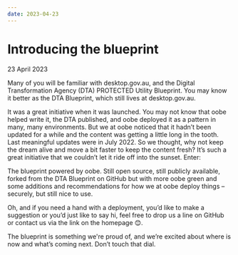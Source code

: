 ```yaml
---
date: 2023-04-23
---
```


# Introducing the blueprint

23 April 2023

Many of you will be familiar with desktop.gov.au, and the Digital Transformation Agency (DTA) PROTECTED Utility Blueprint. You may know it better as the DTA Blueprint, which still lives at desktop.gov.au.

It was a great initiative when it was launched. You may not know that oobe helped write it, the DTA published, and oobe deployed it as a pattern in many, many environments. But we at oobe noticed that it hadn’t been updated for a while and the content was getting a little long in the tooth. Last meaningful updates were in July 2022. So we thought, why not keep the dream alive and move a bit faster to keep the content fresh? It’s such a great initiative that we couldn’t let it ride off into the sunset. Enter:

The blueprint powered by oobe. Still open source, still publicly available, forked from the DTA Blueprint on GitHub but with more oobe green and some additions and recommendations for how we at oobe deploy things – securely, but still nice to use.

Oh, and if you need a hand with a deployment, you’d like to make a suggestion or you’d just like to say hi, feel free to drop us a line on GitHub or contact us via the link on the homepage 😊.

The blueprint is something we're proud of, and we’re excited about where is now and what’s coming next. Don’t touch that dial.